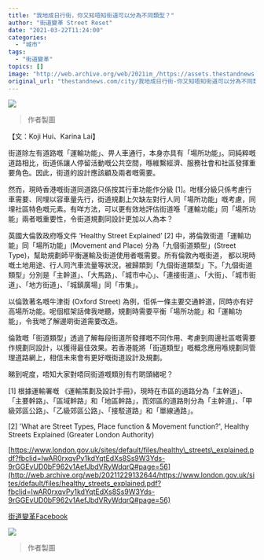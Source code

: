 ```yaml
---
title: "我地成日行街，你又知唔知街道可以分為不同類型？"
author: "街道變革 Street Reset"
date: "2021-03-22T11:24:00"
categories:
  - "城市"
tags:
  - "街道變革"
topics: []
image: "http://web.archive.org/web/2021im_/https://assets.thestandnews.com/media/photos/163867048_362020784974566_3248494798578507149_n_8pfHi.png"
original_url: "thestandnews.com/city/我地成日行街-你又知唔知街道可以分為不同類型"
---
```

![](http://web.archive.org/web/2021im_/https://assets.thestandnews.com/media/photos/163867048_362020784974566_3248494798578507149_n_8pfHi.png)
> 作者製圖

【文：Koji Hui、Karina Lai】

街道除左有道路嘅「運輸功能」、畀人車通行，本身亦具有「場所功能」。同純粹嘅道路相比，街道係讓人停留活動嘅公共空間，喺維繫經濟、服務社會和社區發揮重要角色。因此，街道的設計應該顧及兩者嘅需要。

然而，現時香港嘅街道同道路只係按其行車功能作分級 \[1\]。咁樣分級只係考慮行車需要、同埋以容車量先行，街道規劃上欠缺左對行人同「場所功能」嘅考慮，同埋社區特色嘅元素。有咩方法，可以更有效地評估街道喺「運輸功能」同「場所功能」兩者嘅重要性，令街道規劃同設計更加以人為本？

英國大倫敦政府喺文件 ‘Healthy Street Explained’ \[2\] 中，將倫敦街道「運輸功能」同「場所功能」(Movement and Place) 分為「九個街道類型」(Street Type)，幫助規劃師平衡運輸及街道使用者嘅需要。所有倫敦內嘅街道， 都以現時嘅土地用途、行人同汽車流量等狀況，被歸類到「九個街道類型」下。「九個街道類型」分別是「主幹道」、「大馬路」、「城市中心」、「連接街道」、「大街」、「城市街道」、「地方街道」、「城鎮廣場」同「市集」。

以倫敦著名嘅牛津街 (Oxford Street) 為例，佢係一條主要交通幹道，同時亦有好高場所功能。呢個框架話俾我哋聽，規劃時需要平衡「場所功能」和「運輸功能」，令我哋了解邊啲街道需要改造。

倫敦嘅「街道類型」透過了解每段街道所發揮嘅不同作用、考慮到周邊社區嘅需要作規劃同設計，以獲得最佳效果。若香港能將「街道類型」嘅概念應用喺規劃同管理道路網上，相信未來會有更好嘅街道設計及規劃。

睇到呢度，唔知大家對唔同街道嘅類別有冇啲頭緒呢？

\[1\] 根據運輸署嘅 《運輸策劃及設計手冊》，現時在市區的道路分為「主幹道」、「主要幹路」、「區域幹路」和「地區幹路」，而郊區的道路則分為「主幹道」、「甲級郊區公路」、「乙級郊區公路」、「接駁道路」和「單線通路」。

\[2\] 'What are Street Types, Place function & Movement function?', Healthy Streets Explained (Greater London Authority)

[https://www.london.gov.uk/sites/default/files/healthy\_streets\_explained.pdf?fbclid=IwAR0rxqvPy1kdYqtEdXs8Ss9W3Yds-9rGGEvUD0bF962v1AefJbdVRyWdqrQ#page=56](http://web.archive.org/web/20211229132644/https://www.london.gov.uk/sites/default/files/healthy_streets_explained.pdf?fbclid=IwAR0rxqvPy1kdYqtEdXs8Ss9W3Yds-9rGGEvUD0bF962v1AefJbdVRyWdqrQ#page=56)

[街道變革Facebook](http://web.archive.org/web/20211229132644/https://www.facebook.com/StreetResetHK/) 

![](http://web.archive.org/web/2021im_/https://assets.thestandnews.com/media/photos/160580910_2231034180362810_2200633664583369026_o_hJvpj.jpeg)
> 作者製圖